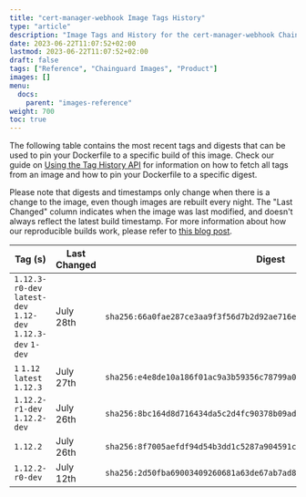 ```yaml
---
title: "cert-manager-webhook Image Tags History"
type: "article"
description: "Image Tags and History for the cert-manager-webhook Chainguard Image"
date: 2023-06-22T11:07:52+02:00
lastmod: 2023-06-22T11:07:52+02:00
draft: false
tags: ["Reference", "Chainguard Images", "Product"]
images: []
menu:
  docs:
    parent: "images-reference"
weight: 700
toc: true
---
```


The following table contains the most recent tags and digests that can be used to pin your Dockerfile to a specific build of this image. Check our guide on [Using the Tag History API](/chainguard/chainguard-images/using-the-tag-history-api/) for information on how to fetch all tags from an image and how to pin your Dockerfile to a specific digest.

Please note that digests and timestamps only change when there is a change to the image, even though images are rebuilt every night. The "Last Changed" column indicates when the image was last modified, and doesn't always reflect the latest build timestamp. For more information about how our reproducible builds work, please refer to [this blog post](https://www.chainguard.dev/unchained/reproducing-chainguards-reproducible-image-builds).

| Tag (s)                                                       | Last Changed | Digest                                                                    |
|---------------------------------------------------------------|--------------|---------------------------------------------------------------------------|
|  `1.12.3-r0-dev` `latest-dev` `1.12-dev` `1.12.3-dev` `1-dev` | July 28th    | `sha256:66a0fae287ce3aa9f3f56d7b2d92ae716e58ce52e87c4a4ec0b874f2abdedbe0` |
|  `1` `1.12` `latest` `1.12.3`                                 | July 27th    | `sha256:e4e8de10a186f01ac9a3b59356c78799a06deb927ff9836d28e0302e49b4c587` |
|  `1.12.2-r1-dev` `1.12.2-dev`                                 | July 26th    | `sha256:8bc164d8d716434da5c2d4fc90378b09adb77e640b5722be89b499f19a5d38b6` |
|  `1.12.2`                                                     | July 26th    | `sha256:8f7005aefdf94d54b3dd1c5287a904591ce71e5a1371c596cd033a0181dd25e0` |
|  `1.12.2-r0-dev`                                              | July 12th    | `sha256:2d50fba69003409260681a63de67ab7ad8470b94ad52d19bf0579de85e82517c` |

